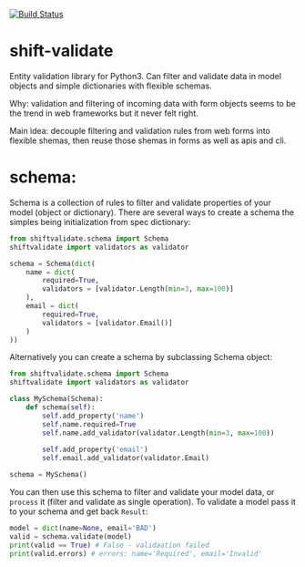 [![Build Status](https://api.travis-ci.org/projectshift/shift-validate.svg)](https://travis-ci.org/projectshift/shift-validate)

shift-validate
==============

Entity validation library for Python3. Can filter and validate data in model 
objects and simple dictionaries with flexible schemas. 

Why: validation and filtering of incoming data with form objects seems to be
the trend in web frameworks but it never felt right.

Main idea: decouple filtering and validation rules from web forms into
flexible shemas, then reuse those shemas in forms as well as apis and cli.

schema:
======

Schema is a collection of rules to filter and validate properties of your
model (object or dictionary). There are several ways to create a schema
the simples being initialization from spec dictionary:

```python
from shiftvalidate.schema import Schema
shiftvalidate import validators as validator

schema = Schema(dict(
    name = dict(
        required=True,
        validators = [validator.Length(min=3, max=100)]
    ),
    email = dict(
        required=True,
        validators = [validator.Email()]
    )
))
```

Alternatively you can create a schema by subclassing Schema object:

```python
from shiftvalidate.schema import Schema
shiftvalidate import validators as validator

class MySchema(Schema):
    def schema(self):
        self.add_property('name')
        self.name.required=True
        self.name.add_validator(validator.Length(min=3, max=100))
        
        self.add_property('email')
        self.email.add_validator(validator.Email)

schema = MySchema()
```
You can then use this schema to filter and validate your model data, or `process` it (filter and validate as single operation).
To validate a model pass it to your schema and get back `Result`:

```python
model = dict(name=None, email='BAD')
valid = schema.validate(model)
print(valid == True) # False - validaation failed
print(valid.errors) # errors: name='Required', email='Invalid'
```
